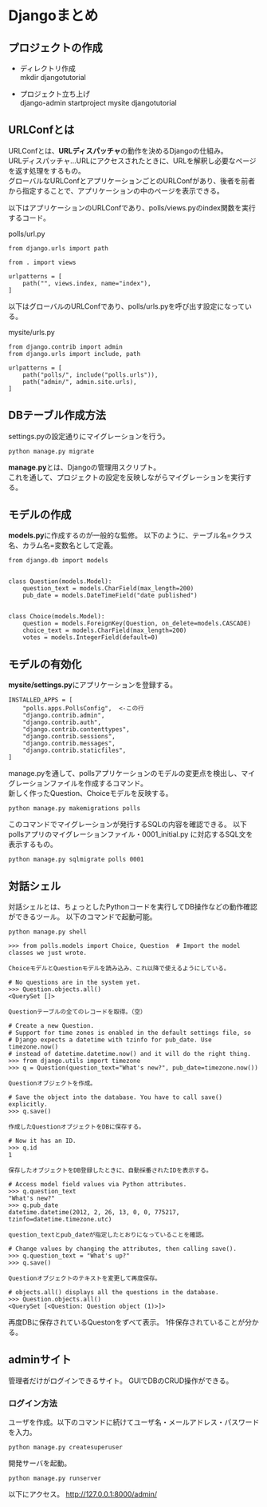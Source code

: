 # Djangoまとめ

## プロジェクトの作成
- ディレクトリ作成  
mkdir djangotutorial

- プロジェクト立ち上げ  
django-admin startproject mysite djangotutorial

## URLConfとは
URLConfとは、**URLディスパッチャ**の動作を決めるDjangoの仕組み。  
URLディスパッチャ...URLにアクセスされたときに、URLを解釈し必要なページを返す処理をするもの。  
グローバルなURLConfとアプリケーションごとのURLConfがあり、後者を前者から指定することで、アプリケーションの中のページを表示できる。

以下はアプリケーションのURLConfであり、polls/views.pyのindex関数を実行するコード。  

polls/url.py
```
from django.urls import path

from . import views

urlpatterns = [
    path("", views.index, name="index"),
]
```

以下はグローバルのURLConfであり、polls/urls.pyを呼び出す設定になっている。

mysite/urls.py
```
from django.contrib import admin
from django.urls import include, path

urlpatterns = [
    path("polls/", include("polls.urls")),
    path("admin/", admin.site.urls),
]
```

## DBテーブル作成方法
settings.pyの設定通りにマイグレーションを行う。
```
python manage.py migrate
```
**manage.py**とは、Djangoの管理用スクリプト。  
これを通して、プロジェクトの設定を反映しながらマイグレーションを実行する。

## モデルの作成
**models.py**に作成するのが一般的な監修。
以下のように、テーブル名=クラス名、カラム名=変数名として定義。

```
from django.db import models


class Question(models.Model):
    question_text = models.CharField(max_length=200)
    pub_date = models.DateTimeField("date published")


class Choice(models.Model):
    question = models.ForeignKey(Question, on_delete=models.CASCADE)
    choice_text = models.CharField(max_length=200)
    votes = models.IntegerField(default=0)
```

## モデルの有効化
**mysite/settings.py**にアプリケーションを登録する。

```
INSTALLED_APPS = [
    "polls.apps.PollsConfig",  <-この行
    "django.contrib.admin",
    "django.contrib.auth",
    "django.contrib.contenttypes",
    "django.contrib.sessions",
    "django.contrib.messages",
    "django.contrib.staticfiles",
]
```

manage.pyを通して、pollsアプリケーションのモデルの変更点を検出し、マイグレーションファイルを作成するコマンド。  
新しく作ったQuestion、Choiceモデルを反映する。
```
python manage.py makemigrations polls
```

このコマンドでマイグレーションが発行するSQLの内容を確認できる。
以下pollsアプリのマイグレーションファイル・0001_initial.py に対応するSQL文を表示するもの。
```
python manage.py sqlmigrate polls 0001
```

## 対話シェル
対話シェルとは、ちょっとしたPythonコードを実行してDB操作などの動作確認ができるツール。
以下のコマンドで起動可能。
```
python manage.py shell
```

```
>>> from polls.models import Choice, Question  # Import the model classes we just wrote.

ChoiceモデルとQuestionモデルを読み込み、これ以降で使えるようにしている。

# No questions are in the system yet.
>>> Question.objects.all()
<QuerySet []>

Questionテーブルの全てのレコードを取得。（空）

# Create a new Question.
# Support for time zones is enabled in the default settings file, so
# Django expects a datetime with tzinfo for pub_date. Use timezone.now()
# instead of datetime.datetime.now() and it will do the right thing.
>>> from django.utils import timezone
>>> q = Question(question_text="What's new?", pub_date=timezone.now())

Questionオブジェクトを作成。

# Save the object into the database. You have to call save() explicitly.
>>> q.save()

作成したQuestionオブジェクトをDBに保存する。

# Now it has an ID.
>>> q.id
1

保存したオブジェクトをDB登録したときに、自動採番されたIDを表示する。

# Access model field values via Python attributes.
>>> q.question_text
"What's new?"
>>> q.pub_date
datetime.datetime(2012, 2, 26, 13, 0, 0, 775217, tzinfo=datetime.timezone.utc)

question_textとpub_dateが指定したとおりになっていることを確認。

# Change values by changing the attributes, then calling save().
>>> q.question_text = "What's up?"
>>> q.save()

Questionオブジェクトのテキストを変更して再度保存。

# objects.all() displays all the questions in the database.
>>> Question.objects.all()
<QuerySet [<Question: Question object (1)>]>
```

再度DBに保存されているQuestonをずべて表示。
1件保存されていることが分かる。

## adminサイト
管理者だけがログインできるサイト。
GUIでDBのCRUD操作ができる。

### ログイン方法
ユーザを作成。以下のコマンドに続けてユーザ名・メールアドレス・パスワードを入力。
```
python manage.py createsuperuser
```

開発サーバを起動。
```
python manage.py runserver
```
以下にアクセス。
http://127.0.0.1:8000/admin/ 